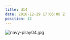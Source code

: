```yaml
---
title: d14
date: 2016-12-29 17:06:00 Z
position: 12
---
```


![navy-pilay04.jpg](/uploads/navy-pilay04.jpg)